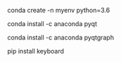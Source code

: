 conda create -n myenv python=3.6

conda install -c anaconda pyqt

conda install -c anaconda pyqtgraph

pip install keyboard

